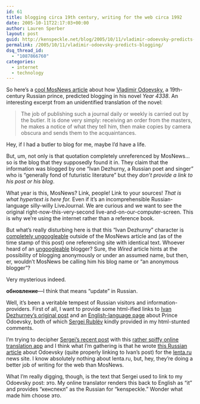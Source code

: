 ```yaml
---
id: 61
title: blogging circa 19th century, writing for the web circa 1992
date: 2005-10-11T22:17:03+00:00
author: Lauren Sperber
layout: post
guid: http://kenspeckle.net/blog/2005/10/11/vladimir-odoevsky-predicts-blogging/
permalink: /2005/10/11/vladimir-odoevsky-predicts-blogging/
dsq_thread_id:
  - "1087866760"
categories:
  - internet
  - technology
---
```

So here&#8217;s a [cool MosNews article](http://www.mosnews.com/feature/2005/10/10/bloggingpredicted.shtml) about how [Vladimir Odoevsky](http://www.berghahnbooks.com/title.php?rowtag=CornwellVladimir "online bookstore bio"), a 19th-century Russian prince, predicted blogging in his novel _Year 4338_. An interesting excerpt from an unidentified translation of the novel:

> The job of publishing such a journal daily or weekly is carried out by the butler. It is done very simply: receiving an order from the masters, he makes a notice of what they tell him, then make copies by camera obscura and sends them to the acquaintances.

Hey, if I had a butler to blog for me, maybe I&#8217;d have a life.

But, um, not only is that quotation completely unreferenced by MosNews&#8230;so is the blog that they supposedly found it in. They claim that the information was blogged by one &#8220;Ivan Dezhurny, a Russian poet and singer&#8221; who is &#8220;generally fond of futuristic literature&#8221; but they _don&#8217;t provide a link to his post or his blog_.

What year is this, MosNews? Link, people! Link to your sources! _That is what hypertext is here for._ Even if it&#8217;s an incomprehensible Russian-language silly-willy LiveJournal. We are curious and we want to see the original right-now-this-very-second live-and-on-our-computer-screen. This is why we&#8217;re using the internet rather than a reference book.

But what&#8217;s really disturbing here is that this &#8220;Ivan Dezhurny&#8221; character is [completely ungoogleable](http://www.google.com/search?q=%22Ivan+Dezhurny%22) outside of the MosNews article and (as of the time stamp of this post) one referencing site with identical text. Whoever heard of an [ungoogleable](http://www.wired.com/news/print/0,1294,68998,00.html "wired article") blogger? Sure, the _Wired_ article hints at the possibility of blogging anonymously or under an assumed name, but then, er, wouldn&#8217;t MosNews be calling him his blog name or &#8220;an anonymous blogger&#8221;?

Very mysterious indeed.

**&#1086;&#1073;&#1085;&#1086;&#1074;&#1083;&#1077;&#1085;&#1080;&#1077;**&mdash;I think that means &#8220;update&#8221; in Russian.

Well, it&#8217;s been a veritable tempest of Russian visitors and information-providers. First of all, I want to provide some html-ified links to [Ivan Dezhurney&#8217;s original post](http://www.livejournal.com/users/dezhurnyi/43817.html) and an [English-language page](http://www.ralphmag.org/AD/russia-scifi.html) about Prince Odoevsky, both of which [Sergei Rubl&euml;v](http://ssr.livejournal.com/) kindly provided in my html-stunted comments.

I&#8217;m trying to decipher [Sergei&#8217;s recent post](http://www.livejournal.com/users/ssr/1128656.html) with this [rather spiffy online translation app](http://translation2.paralink.com/) and I think what I&#8217;m gathering is that he wrote [this Russian article](http://lenta.ru/news/2005/10/03/odoevsky/) about Odoevsky (quite properly linking to Ivan&#8217;s post) for the [lenta.ru](http://lenta.ru/) news site. I know absolutely nothing about lenta.ru, but, hey, they&#8217;re doing a better job of writing for the web than MosNews.

What I&#8217;m really digging, though, is the text that Sergei used to link to my Odoevsky post: &#1101;&#1090;&#1086;. My online translator renders this back to English as &#8220;it&#8221; and provides &#8220;&#1082;&#1077;&#1085;&#1089;&#1087;&#1077;&#1082;&#1083;&#8221; as the Russian for &#8220;kenspeckle.&#8221; Wonder what made him choose &#1101;&#1090;&#1086;.